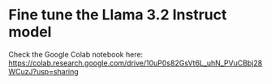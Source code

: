 # Fine tune the Llama 3.2 Instruct model
Check the Google Colab notebook here:
https://colab.research.google.com/drive/10uP0s82GsVt6L_uhN_PVuCBbj28WCuzJ?usp=sharing
